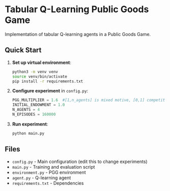 # Tabular Q-Learning Public Goods Game

Implementation of tabular Q-learning agents in a Public Goods Game.

## Quick Start

1. **Set up virtual environment**:
   ```bash
   python3 -m venv venv
   source venv/bin/activate
   pip install -r requirements.txt
   ```

2. **Configure experiment** in `config.py`:
   ```python
   PGG_MULTIPLIER = 1.6  #[1,n_agents] is mixed motive, [0,1] competitive, [n_agents,inf) cooperative   
   INITIAL_ENDOWMENT = 1.0  
   N_AGENTS = 4
   N_EPISODES = 160000
   ```

3. **Run experiment**:
   ```bash
   python main.py
   ```

## Files

- `config.py` - Main configuration (edit this to change experiments)
- `main.py` - Training and evaluation script
- `environment.py` - PGG environment
- `agent.py` -  Q-learning agent
- `requirements.txt` - Dependencies

